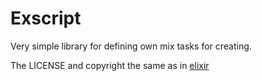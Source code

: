# Exscript

Very simple library for defining own mix tasks for creating.

The LICENSE and copyright the same as in [elixir](https://github.com/elixir-lang/elixir)

